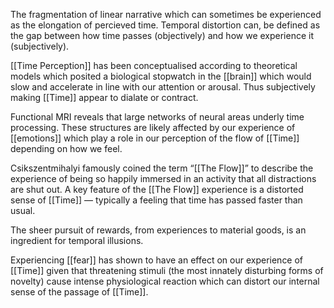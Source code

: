 The fragmentation of linear narrative which can sometimes be experienced as the elongation of percieved time. Temporal distortion can, be defined as the gap between how time passes (objectively) and how we experience it (subjectively).

[[Time Perception]] has been conceptualised according to theoretical models which posited a biological stopwatch in the [[brain]] which would slow and accelerate in line with our attention or arousal. Thus subjectively making [[Time]] appear to dialate or contract.

Functional MRI reveals that large networks of neural areas underly time processing. These structures are likely affected by our experience of [[emotions]] which play a role in our perception of the flow of [[Time]] depending on how we feel. 

Csikszentmihalyi famously coined the term “[[The Flow]]” to describe the experience of being so happily immersed in an activity that all distractions are shut out. A key feature of the [[The Flow]] experience is a distorted sense of [[Time]] — typically a feeling that time has passed faster than usual.

The sheer pursuit of rewards, from experiences to material goods, is an ingredient for temporal illusions. 

Experiencing [[fear]] has shown to have an effect on our experience of [[Time]] given that threatening stimuli (the most innately disturbing forms of novelty) cause intense physiological reaction which can distort our internal sense of the passage of [[Time]].